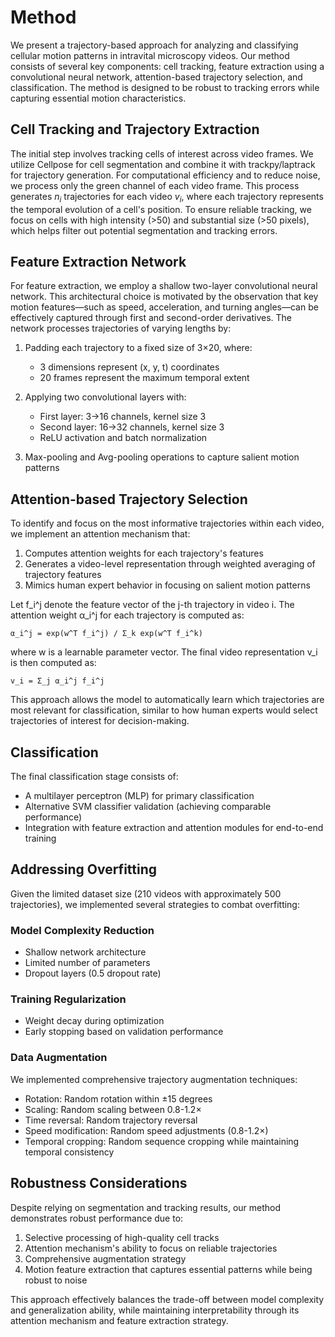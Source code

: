 <script
  src="https://cdn.mathjax.org/mathjax/latest/MathJax.js?config=TeX-AMS-MML_HTMLorMML"
  type="text/javascript">
</script>

# Method

We present a trajectory-based approach for analyzing and classifying cellular motion patterns in intravital microscopy videos. Our method consists of several key components: cell tracking, feature extraction using a convolutional neural network, attention-based trajectory selection, and classification. The method is designed to be robust to tracking errors while capturing essential motion characteristics.

## Cell Tracking and Trajectory Extraction

The initial step involves tracking cells of interest across video frames. We utilize Cellpose for cell segmentation and combine it with trackpy/laptrack for trajectory generation. For computational efficiency and to reduce noise, we process only the green channel of each video frame. This process generates $n_i$ trajectories for each video $v_i$, where each trajectory represents the temporal evolution of a cell's position. To ensure reliable tracking, we focus on cells with high intensity (>50) and substantial size (>50 pixels), which helps filter out potential segmentation and tracking errors.

## Feature Extraction Network

For feature extraction, we employ a shallow two-layer convolutional neural network. This architectural choice is motivated by the observation that key motion features—such as speed, acceleration, and turning angles—can be effectively captured through first and second-order derivatives. The network processes trajectories of varying lengths by:

1. Padding each trajectory to a fixed size of 3×20, where:
   - 3 dimensions represent (x, y, t) coordinates
   - 20 frames represent the maximum temporal extent

2. Applying two convolutional layers with:
   - First layer: 3→16 channels, kernel size 3
   - Second layer: 16→32 channels, kernel size 3
   - ReLU activation and batch normalization

3. Max-pooling and Avg-pooling operations to capture salient motion patterns

## Attention-based Trajectory Selection

To identify and focus on the most informative trajectories within each video, we implement an attention mechanism that:
1. Computes attention weights for each trajectory's features
2. Generates a video-level representation through weighted averaging of trajectory features
3. Mimics human expert behavior in focusing on salient motion patterns

Let f_i^j denote the feature vector of the j-th trajectory in video i. The attention weight α_i^j for each trajectory is computed as:

```
α_i^j = exp(w^T f_i^j) / Σ_k exp(w^T f_i^k)
```

where w is a learnable parameter vector. The final video representation v_i is then computed as:

```
v_i = Σ_j α_i^j f_i^j
```

This approach allows the model to automatically learn which trajectories are most relevant for classification, similar to how human experts would select trajectories of interest for decision-making.

## Classification

The final classification stage consists of:
- A multilayer perceptron (MLP) for primary classification
- Alternative SVM classifier validation (achieving comparable performance)
- Integration with feature extraction and attention modules for end-to-end training

## Addressing Overfitting

Given the limited dataset size (210 videos with approximately 500 trajectories), we implemented several strategies to combat overfitting:

### Model Complexity Reduction
- Shallow network architecture
- Limited number of parameters
- Dropout layers (0.5 dropout rate)

### Training Regularization
- Weight decay during optimization
- Early stopping based on validation performance

### Data Augmentation
We implemented comprehensive trajectory augmentation techniques:
- Rotation: Random rotation within ±15 degrees
- Scaling: Random scaling between 0.8-1.2×
- Time reversal: Random trajectory reversal
- Speed modification: Random speed adjustments (0.8-1.2×)
- Temporal cropping: Random sequence cropping while maintaining temporal consistency

## Robustness Considerations

Despite relying on segmentation and tracking results, our method demonstrates robust performance due to:
1. Selective processing of high-quality cell tracks
2. Attention mechanism's ability to focus on reliable trajectories
3. Comprehensive augmentation strategy
4. Motion feature extraction that captures essential patterns while being robust to noise

This approach effectively balances the trade-off between model complexity and generalization ability, while maintaining interpretability through its attention mechanism and feature extraction strategy.